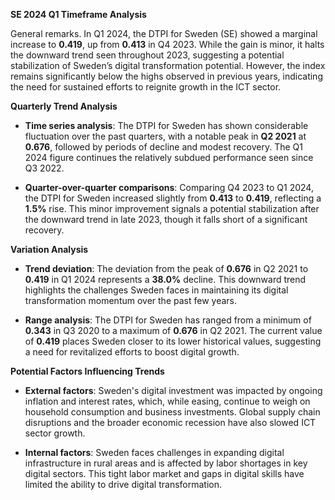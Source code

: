 

**SE 2024 Q1 Timeframe Analysis**

General remarks. In Q1 2024, the DTPI for Sweden (SE) showed a marginal increase to **0.419**, up from **0.413** in Q4 2023. While the gain is minor, it halts the downward trend seen throughout 2023, suggesting a potential stabilization of Sweden’s digital transformation potential. However, the index remains significantly below the highs observed in previous years, indicating the need for sustained efforts to reignite growth in the ICT sector.

**Quarterly Trend Analysis**

- **Time series analysis**:
  The DTPI for Sweden has shown considerable fluctuation over the past quarters, with a notable peak in **Q2 2021** at **0.676**, followed by periods of decline and modest recovery. The Q1 2024 figure continues the relatively subdued performance seen since Q3 2022.

- **Quarter-over-quarter comparisons**:
  Comparing Q4 2023 to Q1 2024, the DTPI for Sweden increased slightly from **0.413** to **0.419**, reflecting a **1.5%** rise. This minor improvement signals a potential stabilization after the downward trend in late 2023, though it falls short of a significant recovery.

**Variation Analysis**

- **Trend deviation**:
  The deviation from the peak of **0.676** in Q2 2021 to **0.419** in Q1 2024 represents a **38.0%** decline. This downward trend highlights the challenges Sweden faces in maintaining its digital transformation momentum over the past few years.

- **Range analysis**:
  The DTPI for Sweden has ranged from a minimum of **0.343** in Q3 2020 to a maximum of **0.676** in Q2 2021. The current value of **0.419** places Sweden closer to its lower historical values, suggesting a need for revitalized efforts to boost digital growth.

**Potential Factors Influencing Trends**

- **External factors**: Sweden's digital investment was impacted by ongoing inflation and interest rates, which, while easing, continue to weigh on household consumption and business investments. Global supply chain disruptions and the broader economic recession have also slowed ICT sector growth.

- **Internal factors**: Sweden faces challenges in expanding digital infrastructure in rural areas and is affected by labor shortages in key digital sectors. This tight labor market and gaps in digital skills have limited the ability to drive digital transformation.
